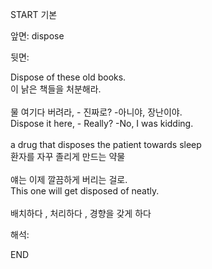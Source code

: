 START
기본

앞면:
dispose


뒷면:
<div>Dispose of these old books. </div><div>이 낡은 책들을 처분해라.</div><div><br></div><div><div>물 여기다 버려라, - 진짜로? -아니야, 장난이야.</div></div><div>Dispose it here, - Really? -No, I was kidding. </div><div><br></div><div>a drug that disposes the patient towards sleep </div><div>환자를 자꾸 졸리게 만드는 약물</div><div><br></div><div><div><div>얘는 이제 깔끔하게 버리는 걸로.</div></div><div><div>This one will get disposed of neatly.</div></div></div><div><br></div><div>배치하다 , 처리하다 , 경향을 갖게 하다<br></div>


해석:

END